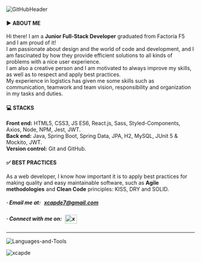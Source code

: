 ![GitHubHeader](https://user-images.githubusercontent.com/9727006/193910729-49dea9e9-a448-457e-9b1a-239cb582b0c9.png)
<h4>
▶️ ABOUT ME
</h4>

<p>
Hi there! I am a <strong>Junior Full-Stack Developer</strong> graduated from Factoría F5 and I am proud of it!
<br/>
I am passionate about design and the world of code and development, and I am fascinated by how they provide efficient solutions to all kinds of problems with a nice user experience.
<br/>
I am also a creative person and I am motivated to always improve my skills, as well as to respect and apply best practices.
<br/>
My experience in logistics has given me some skills such as communication, teamwork and team vision, responsibility and organization in my tasks and duties.
</p>

<h4>
💻 STACKS
</h4>

<p>
<strong>Front end:</strong> HTML5, CSS3, JS ES6, React.js, Sass, Styled-Components, Axios, Node, NPM, Jest, JWT.
<br/> 
<strong>Back end:</strong> Java, Spring Boot, Spring Data, JPA, H2, MySQL, JUnit 5 & Mockito, JWT.
<br/>
<strong>Version control:</strong> Git and GitHub.
</p>

<h4>
✅ BEST PRACTICES
</h4>

<p>
As a web developer, I know how important it is to apply best practices for making quality and easy maintainable software, such as <strong>Agile methodologies</strong> and <strong>Clean Code</strong> principles: KISS, DRY and SOLID.
</p>

<h5 align="left">· Email me at: &thinsp; 
  <a href="mailto:xcapde7@gmail.com">xcapde7@gmail.com</a>
</h5>

<h5 align="left">· Connect with me on: &thinsp;
  <a href="https://linkedin.com/in/xcapde7" target="blank"><img align="center" src="https://raw.githubusercontent.com/rahuldkjain/github-profile-readme-generator/master/src/images/icons/Social/linked-in-alt.svg" alt="xcapde7" height="24" width="32" /></a> 
</h5>

---

![Languages-and-Tools](https://user-images.githubusercontent.com/9727006/193939200-7ecc2ea4-3b6f-493a-9eb2-bc95aede4473.png)

<img align="left" src="https://github-readme-stats.vercel.app/api/top-langs?username=xcapde&show_icons=true&locale=en&layout=compact" alt="xcapde" />
